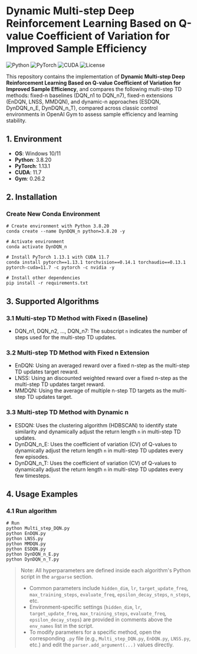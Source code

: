 # Dynamic Multi-step Deep Reinforcement Learning Based on Q-value Coefficient of Variation for Improved Sample Efficiency
![Python](https://img.shields.io/badge/Python-3.8.20-blue)
![PyTorch](https://img.shields.io/badge/PyTorch-1.13.1-red)
![CUDA](https://img.shields.io/badge/CUDA-11.7-orange)
![License](https://img.shields.io/badge/License-MIT-green)

This repository contains the implementation of **Dynamic Multi-step Deep Reinforcement Learning Based on Q-value Coefficient of Variation for Improved Sample Efficiency**, and compares the following multi-step TD methods: fixed-n baselines (DQN_n1 to DQN_n7), fixed-n extensions (EnDQN, LNSS, MMDQN), and dynamic-n approaches (ESDQN, DynDQN_n_E, DynDQN_n_T), compared across classic control environments in OpenAI Gym to assess sample efficiency and learning stability.

## 1. Environment
* **OS**: Windows 10/11  
* **Python**: 3.8.20  
* **PyTorch**: 1.13.1
* **CUDA**: 11.7
* **Gym**: 0.26.2

## 2. Installation
### Create New Conda Environment
  ```
  # Create environment with Python 3.8.20
  conda create --name DynDQN_n python=3.8.20 -y
  
  # Activate environment
  conda activate DynDQN_n
  
  # Install PyTorch 1.13.1 with CUDA 11.7
  conda install pytorch==1.13.1 torchvision==0.14.1 torchaudio==0.13.1 pytorch-cuda=11.7 -c pytorch -c nvidia -y
  
  # Install other dependencies
  pip install -r requirements.txt
  ```

## 3. Supported Algorithms
### 3.1 Multi-step TD Method with Fixed n (Baseline)
  * DQN_n1, DQN_n2, ..., DQN_n7: The subscript `n` indicates the number of steps used for the multi-step TD updates.
### 3.2 Multi-step TD Method with Fixed n Extension
  * EnDQN: Using an averaged reward over a fixed n-step as the multi-step TD updates target reward.
  * LNSS: Using an discounted weighted reward over a fixed n-step as the multi-step TD updates target reward.
  * MMDQN: Using the average of multiple n-step TD targets as the multi-step TD updates target.
### 3.3 Multi-step TD Method with Dynamic n
  * ESDQN: Uses the clustering algorithm (HDBSCAN) to identify state similarity and dynamically adjust the return length `n` in multi-step TD updates.
  * DynDQN_n_E: Uses the coefficient of variation (CV) of Q-values to dynamically adjust the return length `n` in multi-step TD updates every few episodes.
  * DynDQN_n_T: Uses the coefficient of variation (CV) of Q-values to dynamically adjust the return length `n` in multi-step TD updates every few timesteps.

##  4. Usage Examples
### 4.1 Run algorithm
  ```
  # Run
  python Multi_step_DQN.py
  python EnDQN.py
  python LNSS.py
  python MMDQN.py
  python ESDQN.py
  python DynDQN_n_E.py
  python DynDQN_n_T.py
  ```
> Note:
> All hyperparameters are defined inside each algorithm's Python script in the `argparse` section.
> - Common parameters include `hidden_dim`, `lr`, `target_update_freq`, `max_training_steps`, `evaluate_freq`, `epsilon_decay_steps`, `n_steps`, etc.
> - Environment-specific settings (`hidden_dim`, `lr`, `target_update_freq`, `max_training_steps`, `evaluate_freq`, `epsilon_decay_steps`) are provided in comments above the `env_names` list in the script.
> - To modify parameters for a specific method, open the corresponding `.py` file (e.g., `Multi_step_DQN.py`, `EnDQN.py`, `LNSS.py`, etc.) and edit the `parser.add_argument(...)` values directly.
